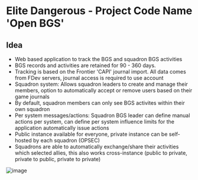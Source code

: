 # Elite Dangerous - Project Code Name 'Open BGS'

## Idea
- Web based application to track the BGS and squadron BGS activities
- BGS records and activities are retained for 90 - 360 days.
- Tracking is based on the Frontier 'CAPI' journal import. All data comes from FDev servers, journal access is required to use account
- Squadron system: Allows squadron leaders to create and manage their members, option to automatically accept or remove users based on their game journals
- By default, squadron members can only see BGS activites within their own squadron
- Per system messages/actions: Squadron BGS leader can define manual actions per system, can define per system influence limits for the application automatically issue actions
- Public instance available for everyone, private instance can be self-hosted by each squadron (OPSEC)
- Squadrons are able to automatically exchange/share their activities which selected allies, this also works cross-instance (public to private, private to public, private to private)

![image](https://github.com/DarkSession/EDOpenBGS/assets/68336675/a5b547a3-0f1e-4251-b6a2-8141e47c4fa9)
